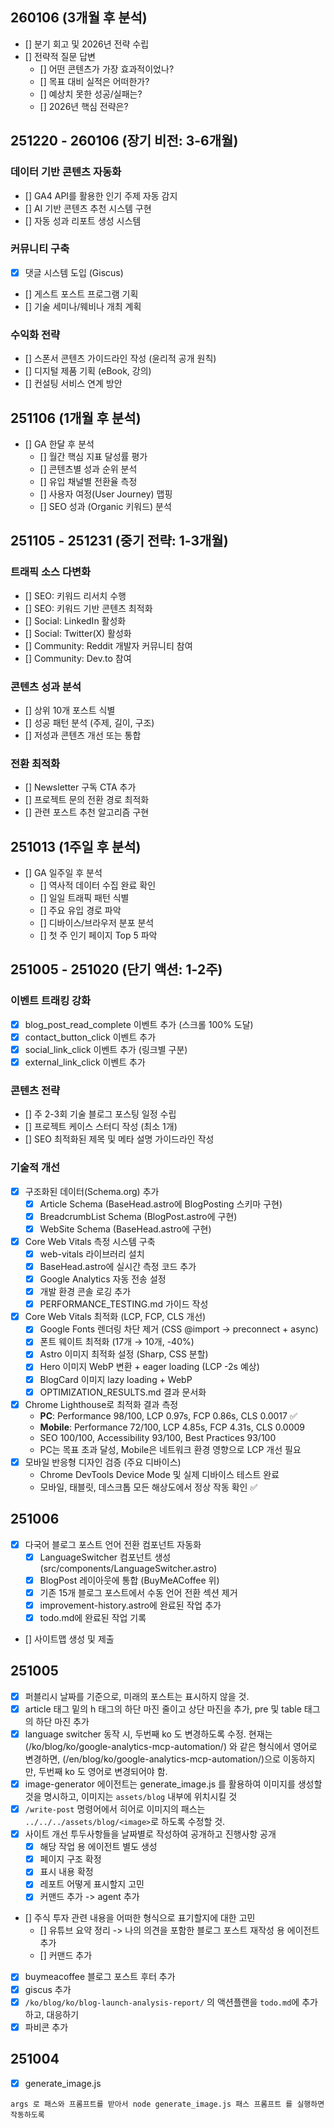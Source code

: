 ## 260106 (3개월 후 분석)

- [] 분기 회고 및 2026년 전략 수립
- [] 전략적 질문 답변
  - [] 어떤 콘텐츠가 가장 효과적이었나?
  - [] 목표 대비 실적은 어떠한가?
  - [] 예상치 못한 성공/실패는?
  - [] 2026년 핵심 전략은?

## 251220 - 260106 (장기 비전: 3-6개월)

### 데이터 기반 콘텐츠 자동화

- [] GA4 API를 활용한 인기 주제 자동 감지
- [] AI 기반 콘텐츠 추천 시스템 구현
- [] 자동 성과 리포트 생성 시스템

### 커뮤니티 구축

- [x] 댓글 시스템 도입 (Giscus)
- [] 게스트 포스트 프로그램 기획
- [] 기술 세미나/웨비나 개최 계획

### 수익화 전략

- [] 스폰서 콘텐츠 가이드라인 작성 (윤리적 공개 원칙)
- [] 디지털 제품 기획 (eBook, 강의)
- [] 컨설팅 서비스 연계 방안

## 251106 (1개월 후 분석)

- [] GA 한달 후 분석
  - [] 월간 핵심 지표 달성률 평가
  - [] 콘텐츠별 성과 순위 분석
  - [] 유입 채널별 전환율 측정
  - [] 사용자 여정(User Journey) 맵핑
  - [] SEO 성과 (Organic 키워드) 분석

## 251105 - 251231 (중기 전략: 1-3개월)

### 트래픽 소스 다변화

- [] SEO: 키워드 리서치 수행
- [] SEO: 키워드 기반 콘텐츠 최적화
- [] Social: LinkedIn 활성화
- [] Social: Twitter(X) 활성화
- [] Community: Reddit 개발자 커뮤니티 참여
- [] Community: Dev.to 참여

### 콘텐츠 성과 분석

- [] 상위 10개 포스트 식별
- [] 성공 패턴 분석 (주제, 길이, 구조)
- [] 저성과 콘텐츠 개선 또는 통합

### 전환 최적화

- [] Newsletter 구독 CTA 추가
- [] 프로젝트 문의 전환 경로 최적화
- [] 관련 포스트 추천 알고리즘 구현

## 251013 (1주일 후 분석)

- [] GA 일주일 후 분석
  - [] 역사적 데이터 수집 완료 확인
  - [] 일일 트래픽 패턴 식별
  - [] 주요 유입 경로 파악
  - [] 디바이스/브라우저 분포 분석
  - [] 첫 주 인기 페이지 Top 5 파악

## 251005 - 251020 (단기 액션: 1-2주)

### 이벤트 트래킹 강화

- [x] blog_post_read_complete 이벤트 추가 (스크롤 100% 도달)
- [x] contact_button_click 이벤트 추가
- [x] social_link_click 이벤트 추가 (링크별 구분)
- [x] external_link_click 이벤트 추가

### 콘텐츠 전략

- [] 주 2-3회 기술 블로그 포스팅 일정 수립
- [] 프로젝트 케이스 스터디 작성 (최소 1개)
- [] SEO 최적화된 제목 및 메타 설명 가이드라인 작성

### 기술적 개선

- [x] 구조화된 데이터(Schema.org) 추가
  - [x] Article Schema (BaseHead.astro에 BlogPosting 스키마 구현)
  - [x] BreadcrumbList Schema (BlogPost.astro에 구현)
  - [x] WebSite Schema (BaseHead.astro에 구현)
- [x] Core Web Vitals 측정 시스템 구축
  - [x] web-vitals 라이브러리 설치
  - [x] BaseHead.astro에 실시간 측정 코드 추가
  - [x] Google Analytics 자동 전송 설정
  - [x] 개발 환경 콘솔 로깅 추가
  - [x] PERFORMANCE_TESTING.md 가이드 작성
- [x] Core Web Vitals 최적화 (LCP, FCP, CLS 개선)
  - [x] Google Fonts 렌더링 차단 제거 (CSS @import → preconnect + async)
  - [x] 폰트 웨이트 최적화 (17개 → 10개, -40%)
  - [x] Astro 이미지 최적화 설정 (Sharp, CSS 분할)
  - [x] Hero 이미지 WebP 변환 + eager loading (LCP -2s 예상)
  - [x] BlogCard 이미지 lazy loading + WebP
  - [x] OPTIMIZATION_RESULTS.md 결과 문서화
- [x] Chrome Lighthouse로 최적화 결과 측정
  - **PC**: Performance 98/100, LCP 0.97s, FCP 0.86s, CLS 0.0017 ✅
  - **Mobile**: Performance 72/100, LCP 4.85s, FCP 4.31s, CLS 0.0009
  - SEO 100/100, Accessibility 93/100, Best Practices 93/100
  - PC는 목표 초과 달성, Mobile은 네트워크 환경 영향으로 LCP 개선 필요
- [x] 모바일 반응형 디자인 검증 (주요 디바이스)
  - Chrome DevTools Device Mode 및 실제 디바이스 테스트 완료
  - 모바일, 태블릿, 데스크톱 모든 해상도에서 정상 작동 확인 ✅

## 251006

- [x] 다국어 블로그 포스트 언어 전환 컴포넌트 자동화
  - [x] LanguageSwitcher 컴포넌트 생성 (src/components/LanguageSwitcher.astro)
  - [x] BlogPost 레이아웃에 통합 (BuyMeACoffee 위)
  - [x] 기존 15개 블로그 포스트에서 수동 언어 전환 섹션 제거
  - [x] improvement-history.astro에 완료된 작업 추가
  - [x] todo.md에 완료된 작업 기록
- [] 사이트맵 생성 및 제출

## 251005

- [x] 퍼블리시 날짜를 기준으로, 미래의 포스트는 표시하지 않을 것.
- [x] article 태그 밑의 h 태그의 하단 마진 줄이고 상단 마진을 추가, pre 및 table 태그의 하단 마진 추가
- [x] language switcher 동작 시, 두번째 ko 도 변경하도록 수정. 현재는 (/ko/blog/ko/google-analytics-mcp-automation/) 와 같은 형식에서 영어로 변경하면, (/en/blog/ko/google-analytics-mcp-automation/)으로 이동하지만, 두번째 ko 도 영어로 변경되어야 함.
- [x] image-generator 에이전트는 generate_image.js 를 활용하여 이미지를 생성할 것을 명시하고, 이미지는 `assets/blog` 내부에 위치시킬 것
- [x] `/write-post` 명령어에서 히어로 이미지의 패스는 `../../../assets/blog/<image>`로 하도록 수정할 것.
- [x] 사이트 개선 투두사항들을 날짜별로 작성하여 공개하고 진행사항 공개
  - [x] 해당 작업 용 에이전트 별도 생성
  - [x] 페이지 구조 확정
  - [x] 표시 내용 확정
  - [x] 레포트 어떻게 표시할지 고민
  - [x] 커맨드 추가 -> agent 추가
- [] 주식 투자 관련 내용을 어떠한 형식으로 표기할지에 대한 고민
  - [] 유튜브 요약 정리 -> 나의 의견을 포함한 블로그 포스트 재작성 용 에이전트 추가
  - [] 커맨드 추가
- [x] buymeacoffee 블로그 포스트 후터 추가
- [x] giscus 추가
- [x] `/ko/blog/ko/blog-launch-analysis-report/` 의 액션플랜을 `todo.md`에 추가하고, 대응하기
- [x] 파비콘 추가

## 251004

- [x] generate_image.js

```
args 로 패스와 프롬프트를 받아서 node generate_image.js 패스 프롬프트 를 실행하면 작동하도록
```

